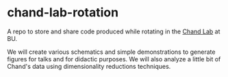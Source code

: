 # chand-lab-rotation
A repo to store and share code produced while rotating in the [Chand Lab](http://sites.bu.edu/chandlab/) at BU.

We will create various schematics and simple demonstrations to generate figures for talks and for didactic purposes. We will also analyze a little bit of Chand's data using dimensionality reductions techniques.

